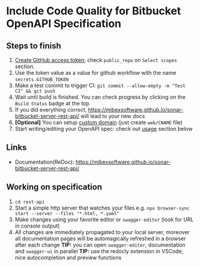 # Include Code Quality for Bitbucket OpenAPI Specification

## Steps to finish

1. [Create GitHub access token](https://help.github.com/articles/creating-an-access-token-for-command-line-use/); check `public_repo` on `Select scopes` section.
2. Use the token value as a value for github workflow with the name `secrets.GITHUB_TOKEN`
3. Make a test commit to trigger CI: `git commit --allow-empty -m "Test CI" && git push`
4. Wait until build is finished. You can check progress by clicking on the `Build Status` badge at the top
5. If you did everything correct, https://mibexsoftware.github.io/sonar-bitbucket-server-rest-api/ will lead to your new docs
6. **[Optional]** You can setup [custom domain](https://help.github.com/articles/using-a-custom-domain-with-github-pages/) (just create `web/CNAME` file)
7. Start writing/editing your OpenAPI spec: check out [usage](#usage) section below

## Links

- Documentation(ReDoc): https://mibexsoftware.github.io/sonar-bitbucket-server-rest-api/

## Working on specification

1. `cd rest-api`
2. Start a simple http server that watches your files e.g. `npx browser-sync start --server --files "*.html, *.yaml"`
3. Make changes using your favorite editor or `swagger-editor` (look for URL in console output)
4. All changes are immediately propagated to your local server, moreover all documentation pages will be automagically refreshed in a browser after each change
**TIP:** you can open `swagger-editor`, documentation and `swagger-ui` in parallel
**TIP:** use the redocly extension in VSCode, nice autocompletion and preview functions
